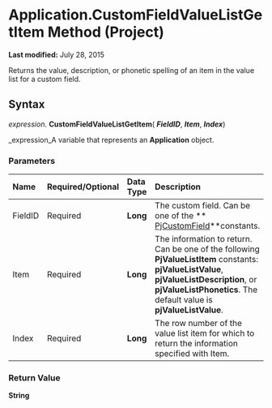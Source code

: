 
# Application.CustomFieldValueListGetItem Method (Project)

 **Last modified:** July 28, 2015

Returns the value, description, or phonetic spelling of an item in the value list for a custom field.

## Syntax

 _expression_. **CustomFieldValueListGetItem**( **_FieldID_**,  **_Item_**,  **_Index_**)

 _expression_A variable that represents an  **Application** object.


### Parameters



|**Name**|**Required/Optional**|**Data Type**|**Description**|
|:-----|:-----|:-----|:-----|
|FieldID|Required| **Long**|The custom field. Can be one of the  ** [PjCustomField](eed248af-bde2-8299-3737-253cf96411e2.md)**constants.|
|Item|Required| **Long**|The information to return. Can be one of the following  **PjValueListItem** constants: **pjValueListValue**,  **pjValueListDescription**, or  **pjValueListPhonetics**. The default value is  **pjValueListValue**.|
|Index|Required| **Long**|The row number of the value list item for which to return the information specified with Item.|

### Return Value

 **String**

